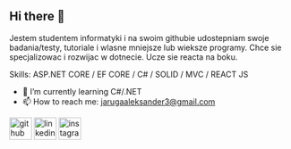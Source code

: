## Hi there 👋


Jestem studentem informatyki i na swoim githubie udostepniam swoje badania/testy, tutoriale i wlasne mniejsze lub wieksze programy. Chce sie specjalizowac i rozwijac w dotnecie. Ucze sie reacta na boku.

Skills: ASP.NET CORE / EF CORE / C# / SOLID / MVC / REACT JS

- 🌱 I’m currently learning C#/.NET 
- 📫 How to reach me: jarugaaleksander3@gmail.com 


[<img src='https://cdn.jsdelivr.net/npm/simple-icons@3.0.1/icons/github.svg' alt='github' height='40'>](https://github.com/kenlolmen)  [<img src='https://cdn.jsdelivr.net/npm/simple-icons@3.0.1/icons/linkedin.svg' alt='linkedin' height='40'>](https://www.linkedin.com/in/https://www.linkedin.com/in/olek-jaruga-6739102a9//)  [<img src='https://cdn.jsdelivr.net/npm/simple-icons@3.0.1/icons/instagram.svg' alt='instagram' height='40'>](https://www.instagram.com/https://www.instagram.com/olekjaruga_//)  




